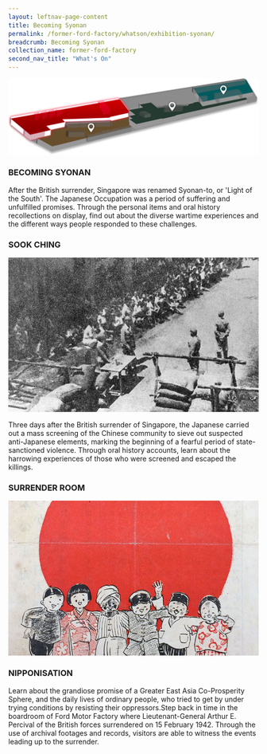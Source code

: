 ```yaml
---
layout: leftnav-page-content
title: Becoming Syonan
permalink: /former-ford-factory/whatson/exhibition-syonan/
breadcrumb: Becoming Syonan
collection_name: former-ford-factory
second_nav_title: "What's On"
---
```


![Becoming Syonan](/images/formerford/redmap.png)

### BECOMING SYONAN

After the British surrender, Singapore was renamed Syonan-to, or 'Light of the South'. The Japanese Occupation was a period of suffering and unfulfilled promises. Through the personal items and oral history recollections on display, find out about the diverse wartime experiences and the different ways people responded to these challenges.



### SOOK CHING

![Sook Ching](/images/formerford/sookching.jpg)

Three days after the British surrender of Singapore, the Japanese carried out a mass screening of the Chinese community to sieve out suspected anti-Japanese elements, marking the beginning of a fearful period of state-sanctioned violence. Through oral history accounts, learn about the harrowing experiences of those who were screened and escaped the killings.





### SURRENDER ROOM

![Sook Ching](/images/formerford/nippon.jpg)

### NIPPONISATION

Learn about the grandiose promise of a Greater East Asia Co-Prosperity Sphere, and the daily lives of ordinary people, who tried to get by under trying conditions by resisting their oppressors.Step back in time in the boardroom of Ford Motor Factory where Lieutenant-General Arthur E. Percival of the British forces surrendered on 15 February 1942. Through the use of archival footages and records, visitors are able to witness the events leading up to the surrender.

